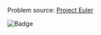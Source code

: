 Problem source: [Project Euler](https://projecteuler.net/)

![Badge](https://projecteuler.net/profile/chru.png)
